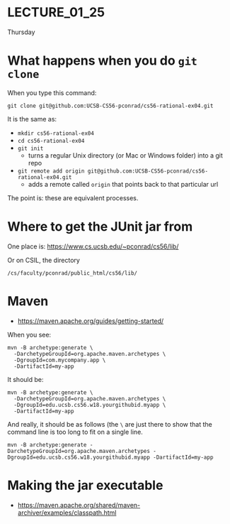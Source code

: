# LECTURE_01_25
Thursday

# What happens when you do `git clone`

When you type this command:

```
git clone git@github.com:UCSB-CS56-pconrad/cs56-rational-ex04.git
```

It is the same as:
* `mkdir cs56-rational-ex04`
* `cd cs56-rational-ex04`
* `git init`
   * turns a regular Unix directory (or Mac or Windows folder) into a git repo
* `git remote add origin git@github.com:UCSB-CS56-pconrad/cs56-rational-ex04.git`
   * adds a remote called `origin` that points back to that particular url
  
The point is: these are equivalent processes.  

# Where to get the JUnit jar from

One place is: https://www.cs.ucsb.edu/~pconrad/cs56/lib/

Or on CSIL, the directory

```
/cs/faculty/pconrad/public_html/cs56/lib/
```


# Maven

* <https://maven.apache.org/guides/getting-started/>

When you see:

```
mvn -B archetype:generate \
  -DarchetypeGroupId=org.apache.maven.archetypes \
  -DgroupId=com.mycompany.app \
  -DartifactId=my-app
```

It should be:

```
mvn -B archetype:generate \
  -DarchetypeGroupId=org.apache.maven.archetypes \
  -DgroupId=edu.ucsb.cs56.w18.yourgithubid.myapp \
  -DartifactId=my-app
```

And really, it should be as follows (the `\` are just there to show that the command line is too long to fit on a single line.

```
mvn -B archetype:generate -DarchetypeGroupId=org.apache.maven.archetypes -DgroupId=edu.ucsb.cs56.w18.yourgithubid.myapp -DartifactId=my-app
```

# Making the jar executable

* <https://maven.apache.org/shared/maven-archiver/examples/classpath.html>


